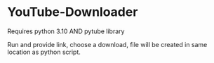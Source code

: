 # YouTube-Downloader

Requires python 3.10 AND pytube library

Run and provide link, choose a download, file will be created in same location as python script.
